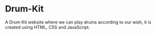 # Drum-Kit
A Drum Kit website where we can play drums according to our wish, it is created using HTML, CSS and JavaScript.
